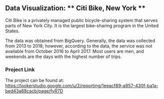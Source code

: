 ## Data Visualization: ** Citi Bike, New York **

Citi Bike is a privately managed public bicycle-sharing system that serves parts of New York City. It is the largest bike-sharing program in the United States.

The data was obtained from BigQuery. Generally, the data was collected from 2013 to 2018; however, according to the data, the service was not available from October 2016 to April 2017. Most users are men, and weekends are the days with the highest number of trips.

### Project Link
The project can be found at: https://lookerstudio.google.com/u/2/reporting/1eeacf89-a957-430f-ba1a-bed43a88cacb/page/fyR7D
